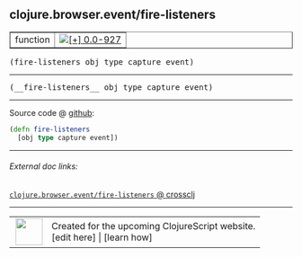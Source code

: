 ## clojure.browser.event/fire-listeners



 <table border="1">
<tr>
<td>function</td>
<td><a href="https://github.com/cljsinfo/cljs-api-docs/tree/0.0-927"><img valign="middle" alt="[+] 0.0-927" title="Added in 0.0-927" src="https://img.shields.io/badge/+-0.0--927-lightgrey.svg"></a> </td>
</tr>
</table>

<samp>(fire-listeners obj type capture event)</samp><br>

---

 <samp>
(__fire-listeners__ obj type capture event)<br>
</samp>

---







Source code @ [github]():

```clj
(defn fire-listeners
  [obj type capture event])
```

<!--
Repo - tag - source tree - lines:

 <pre>

</pre>

-->

---



###### External doc links:

[`clojure.browser.event/fire-listeners` @ crossclj](http://crossclj.info/fun/clojure.browser.event.cljs/fire-listeners.html)<br>

---

 <table>
<tr><td>
<img valign="middle" align="right" width="48px" src="http://i.imgur.com/Hi20huC.png">
</td><td>
Created for the upcoming ClojureScript website.<br>
[edit here] | [learn how]
</td></tr></table>

[edit here]:https://github.com/cljsinfo/cljs-api-docs/blob/master/cljsdoc/clojure.browser.event/fire-listeners.cljsdoc
[learn how]:https://github.com/cljsinfo/cljs-api-docs/wiki/cljsdoc-files

<!--

This information was too distracting to show to readers, but I'll leave it
commented here since it is helpful to:

- pretty-print the data used to generate this document
- and show how to retrieve that data



The API data for this symbol:

```clj
{:ns "clojure.browser.event",
 :name "fire-listeners",
 :signature ["[obj type capture event]"],
 :name-encode "fire-listeners",
 :history [["+" "0.0-927"]],
 :type "function",
 :full-name-encode "clojure.browser.event/fire-listeners",
 :source {:code "(defn fire-listeners\n  [obj type capture event])",
          :title "Source code",
          :repo "clojurescript",
          :tag "r1.8.51",
          :filename "src/main/cljs/clojure/browser/event.cljs",
          :lines [84 85],
          :url "https://github.com/clojure/clojurescript/blob/r1.8.51/src/main/cljs/clojure/browser/event.cljs#L84-L85"},
 :usage ["(fire-listeners obj type capture event)"],
 :full-name "clojure.browser.event/fire-listeners",
 :cljsdoc-url "https://github.com/cljsinfo/cljs-api-docs/blob/master/cljsdoc/clojure.browser.event/fire-listeners.cljsdoc"}

```

Retrieve the API data for this symbol:

```clj
;; from Clojure REPL
(require '[clojure.edn :as edn])
(-> (slurp "https://raw.githubusercontent.com/cljsinfo/cljs-api-docs/catalog/cljs-api.edn")
    (edn/read-string)
    (get-in [:symbols "clojure.browser.event/fire-listeners"]))
```

-->
